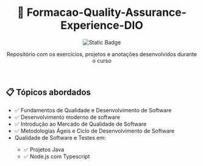 <h1 align="center"> 📖 Formacao-Quality-Assurance-Experience-DIO </h1>

<p align="center">
  <img alt="Static Badge" src="https://img.shields.io/badge/Finalizado-%236DBB54?style=for-the-badge">
</p>

<p align="center">
Repositório com os exercícios, projetos e anotações desenvolvidos durante o curso
</p>

<br>

<h2>📋 Tópicos abordados</h2>
<ul>
<li> ✅ Fundamentos de Qualidade e Desenvolvimento de Software </li>
<li> ✅ Desenvolvimento moderno de software </li>
<li> ✅ Introdução ao Mercado de Qualidade de Software </li>
<li> ✅ Metodologias Ágeis e Ciclo de Desenvolvimento de Software </li>
<li> Qualidade de Software e Testes em:</li>
<ul>
    <li> ✅ Projetos Java</li>
    <li> ✅ Node.js com Typescript</li>
</ul>
